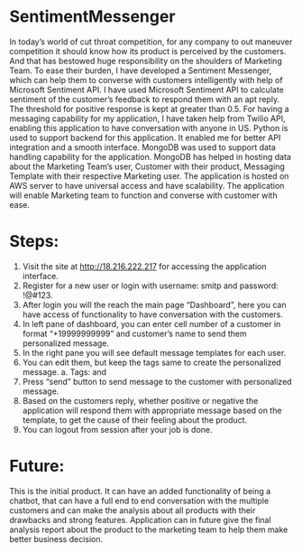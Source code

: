# SentimentMessenger
In today’s world of cut throat competition, for any company to out maneuver competition it should know how its product is perceived by the customers. And that has bestowed huge responsibility on the shoulders of Marketing Team. To ease their burden, I have developed a Sentiment Messenger, which can help them to converse with customers intelligently with help of Microsoft Sentiment API.
I have used Microsoft Sentiment API to calculate sentiment of the customer’s feedback to respond them with an apt reply. The threshold for positive response is kept at greater than 0.5. For having a messaging capability for my application, I have taken help from Twilio API, enabling this application to have conversation with anyone in US.
Python is used to support backend for this application. It enabled me for better API integration and a smooth interface. MongoDB was used to support data handling capability for the application. MongoDB has helped in hosting data about the Marketing Team’s user, Customer with their product, Messaging Template with their respective Marketing user. 
The application is hosted on AWS server to have universal access and have scalability. The application will enable Marketing team to function and converse with customer with ease.

# Steps:
1.	Visit the site at http://18.216.222.217 for accessing the application interface.
2.	Register for a new user or login with username: smitp and password: !@#123.
3.	After login you will the reach the main page “Dashboard”, here you can have access of functionality to have conversation with the customers.
4.	In left pane of dashboard, you can enter cell number of a customer in format “+19999999999” and customer’s name to send them personalized message.
5.	In the right pane you will see default message templates for each user.
6.	You can edit them, but keep the tags same to create the personalized message.
a.	Tags: <firstName> and <productType>
7.	Press “send” button to send message to the customer with personalized message.
8.	Based on the customers reply, whether positive or negative the application will respond them with appropriate message based on the template, to get the cause of their feeling about the product.
9.	You can logout from session after your job is done.

# Future:
This is the initial product. It can have an added functionality of being a chatbot, that can have a full end to end conversation with the multiple customers and can make the analysis about all products with their drawbacks and strong features. Application can in future give the final analysis report about the product to the marketing team to help them make better business decision.
